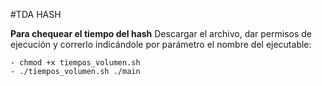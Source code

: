 #TDA HASH

**Para chequear el tiempo del hash**
Descargar el archivo, dar permisos de ejecución y correrlo indicándole por parámetro el nombre del ejecutable:

    - chmod +x tiempos_volumen.sh
    - ./tiempos_volumen.sh ./main